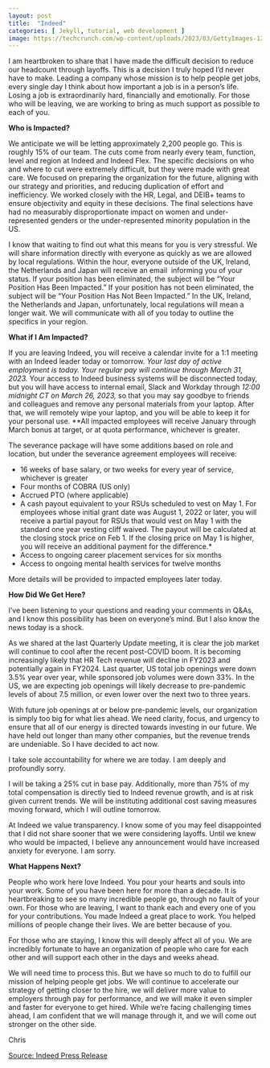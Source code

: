 ```yaml
---
layout: post
title:  "Indeed"
categories: [ Jekyll, tutorial, web development ]
image: https://techcrunch.com/wp-content/uploads/2023/03/GettyImages-1244460682.jpg
---
```


I am heartbroken to share that I have made the difficult decision to reduce our headcount through layoffs. This is a decision I truly hoped I’d never have to make. Leading a company whose mission is to help people get jobs, every single day I think about how important a job is in a person’s life. Losing a job is extraordinarily hard, financially and emotionally. For those who will be leaving, we are working to bring as much support as possible to each of you.

**Who is Impacted?**

We anticipate we will be letting approximately 2,200 people go. This is roughly 15% of our team. The cuts come from nearly every team, function, level and region at Indeed and Indeed Flex. The specific decisions on who and where to cut were extremely difficult, but they were made with great care. We focused on preparing the organization for the future, aligning with our strategy and priorities, and reducing duplication of effort and inefficiency. We worked closely with the HR, Legal, and DEIB+ teams to ensure objectivity and equity in these decisions. The final selections have had no measurably disproportionate impact on women and under-represented genders or the under-represented minority population in the US.

I know that waiting to find out what this means for you is very stressful. We will share information directly with everyone as quickly as we are allowed by local regulations. Within the hour, everyone outside of the UK, Ireland, the Netherlands and Japan will receive an email  informing you of your status. If your position has been eliminated, the subject will be “Your Position Has Been Impacted.” If your position has not been eliminated, the subject will be “Your Position Has Not Been Impacted.” In the UK, Ireland, the Netherlands and Japan, unfortunately, local regulations will mean a longer wait. We will communicate with all of you today to outline the specifics in your region.

**What if I Am Impacted?**

If you are leaving Indeed, you will receive a calendar invite for a 1:1 meeting with an Indeed leader today or tomorrow. *Your last day of active employment is today. Your regular pay will continue through March 31, 2023.* Your access to Indeed business systems will be disconnected today, but you will have access to internal email, Slack and Workday through *12:00 midnight CT on March 26, 2023,* so that you may say goodbye to friends and colleagues and remove any personal materials from your laptop. After that, we will remotely wipe your laptop, and you will be able to keep it for your personal use. **All impacted employees will receive January through March bonus at target, or at quota performance, whichever is greater.

The severance package will have some additions based on role and location, but under the severance agreement employees will receive:

- 16 weeks of base salary, or two weeks for every year of service, whichever is greater
- Four months of COBRA (US only)
- Accrued PTO (where applicable)
- A cash payout equivalent to your RSUs scheduled to vest on May 1. For employees whose initial grant date was August 1, 2022 or later, you will receive a partial payout for RSUs that would vest on May 1 with the standard one year vesting cliff waived. The payout will be calculated at the closing stock price on Feb 1. If the closing price on May 1 is higher, you will receive an additional payment for the difference.*
- Access to ongoing career placement services for six months
- Access to ongoing mental health services for twelve months

More details will be provided to impacted employees later today.

**How Did We Get Here?**

I’ve been listening to your questions and reading your comments in Q&As, and I know this possibility has been on everyone’s mind. But I also know the news today is a shock.

As we shared at the last Quarterly Update meeting, it is clear the job market will continue to cool after the recent post-COVID boom. It is becoming increasingly likely that HR Tech revenue will decline in FY2023 and potentially again in FY2024. Last quarter, US total job openings were down 3.5% year over year, while sponsored job volumes were down 33%. In the US, we are expecting job openings will likely decrease to pre-pandemic levels of about 7.5 million, or even lower over the next two to three years.

With future job openings at or below pre-pandemic levels, our organization is simply too big for what lies ahead. We need clarity, focus, and urgency to ensure that all of our energy is directed towards investing in our future. We have held out longer than many other companies, but the revenue trends are undeniable. So I have decided to act now.

I take sole accountability for where we are today. I am deeply and profoundly sorry.

I will be taking a 25% cut in base pay. Additionally, more than 75% of my total compensation is directly tied to Indeed revenue growth, and is at risk given current trends. We will be instituting additional cost saving measures moving forward, which I will outline tomorrow.

At Indeed we value transparency. I know some of you may feel disappointed that I did not share sooner that we were considering layoffs. Until we knew who would be impacted, I believe any announcement would have increased anxiety for everyone. I am sorry.

**What Happens Next?**

People who work here love Indeed. You pour your hearts and souls into your work. Some of you have been here for more than a decade. It is heartbreaking to see so many incredible people go, through no fault of your own. For those who are leaving, I want to thank each and every one of you for your contributions. You made Indeed a great place to work. You helped millions of people change their lives. We are better because of you.

For those who are staying, I know this will deeply affect all of you. We are incredibly fortunate to have an organization of people who care for each other and will support each other in the days and weeks ahead.

We will need time to process this. But we have so much to do to fulfill our mission of helping people get jobs. We will continue to accelerate our strategy of getting closer to the hire, we will deliver more value to employers through pay for performance, and we will make it even simpler and faster for everyone to get hired. While we’re facing challenging times ahead, I am confident that we will manage through it, and we will come out stronger on the other side.

Chris

[Source: Indeed Press Release](https://www.indeed.com/press/releases/a-message-from-our-ceo-chris-hyams)